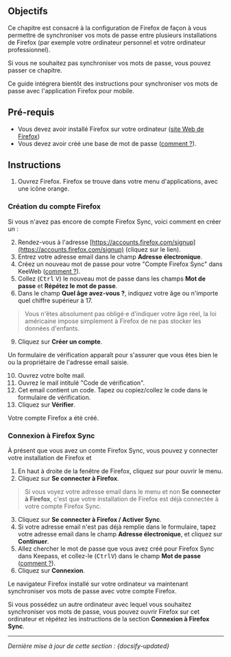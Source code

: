 ## Objectifs

Ce chapitre est consacré à la configuration de Firefox de façon à vous permettre de synchroniser vos mots de passe entre plusieurs installations de Firefox (par exemple votre ordinateur personnel et votre ordinateur professionnel).

Si vous ne souhaitez pas synchroniser vos mots de passe, vous pouvez passer ce chapitre.

Ce guide intégrera bientôt des instructions pour synchroniser vos mots de passe avec l'application Firefox pour mobile.

## Pré-requis

- Vous devez avoir installé Firefox sur votre ordinateur ([site Web de Firefox](https://www.mozilla.org/fr/firefox/new/))
- Vous devez avoir créé une base de mot de passe ([comment ?](fr/keeweb-creating-database.md)).

## Instructions

1. Ouvrez Firefox. Firefox se trouve dans votre menu d'applications, avec une icône orange.

### Création du compte Firefox

Si vous n'avez pas encore de compte Firefox Sync, voici comment en créer un :

  2. Rendez-vous à l'adresse [https://accounts.firefox.com/signup](https://accounts.firefox.com/signup) (cliquez sur le lien).
  5. Entrez votre adresse email dans le champ **Adresse électronique**.
  6. Créez un nouveau mot de passe pour votre "Compte Firefox Sync" dans KeeWeb ([comment ?](fr/keeweb-create-password.md)).
  7. Collez (<kbd>Ctrl</kbd> <kbd>V</kbd>) le nouveau mot de passe dans les champs **Mot de passe** et **Répétez le mot de passe**.
  8. Dans le champ **Quel âge avez-vous ?**, indiquez votre âge ou n'importe quel chiffre supérieur à 17.

  > Vous n'êtes absolument pas obligé·e d'indiquer votre âge réel, la loi américaine impose simplement à Firefox de ne pas stocker les données d'enfants.

  9. Cliquez sur **Créer un compte**.

  Un formulaire de vérification apparaît pour s'assurer que vous êtes bien le ou la propriétaire de l'adresse email saisie.

  10. Ouvrez votre boîte mail.
  11. Ouvrez le mail intitulé "Code de vérification".
  11. Cet email contient un code. Tapez ou copiez/collez le code dans le formulaire de vérification.
  12. Cliquez sur **Vérifier**.

  Votre compte Firefox a été créé.

### Connexion à Firefox Sync

À présent que vous avez un comte Firefox Sync, vous pouvez y connecter votre installation de Firefox et

  1. En haut à droite de la fenêtre de Firefox, cliquez sur <i class="icon-menu"></i> pour ouvrir le menu.
  2. Cliquez sur **Se connecter à Firefox**.

  > Si vous voyez votre adresse email dans le menu et non **Se connecter à Firefox**, c'est que votre installation de Firefox est déjà connectée à votre compte Firefox Sync.

  3. Cliquez sur **Se connecter à Firefox / Activer Sync**.
  4. Si votre adresse email n'est pas déjà remplie dans le formulaire, tapez votre adresse email dans le champ **Adresse électronique**, et cliquez sur **Continuer**.
  5. Allez chercher le mot de passe que vous avez créé pour Firefox Sync dans Keepass, et collez-le (<kbd>Ctrl</kbd><kbd>V</kbd>) dans le champ **Mot de passe** ([comment ?](fr/keeweb-using-password.md)).
  6. Cliquez sur **Connexion**.

  Le navigateur Firefox installé sur votre ordinateur va maintenant synchroniser vos mots de passe avec votre compte Firefox.

  Si vous possédez un autre ordinateur avec lequel vous souhaitez synchroniser vos mots de passe, vous pouvez ouvrir Firefox sur cet ordinateur et répétez les instructions de la section **Connexion à Firefox Sync**.

---

*Dernière mise à jour de cette section : {docsify-updated}*

